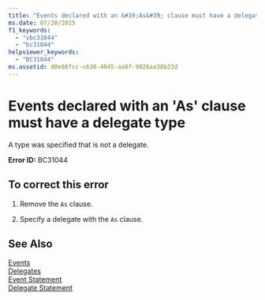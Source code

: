 ```yaml
---
title: "Events declared with an &#39;As&#39; clause must have a delegate type"
ms.date: 07/20/2015
f1_keywords: 
  - "vbc31044"
  - "bc31044"
helpviewer_keywords: 
  - "BC31044"
ms.assetid: d0e86fcc-c638-4945-aa6f-9826aa38b23d
---
```

# Events declared with an &#39;As&#39; clause must have a delegate type
A type was specified that is not a delegate.  
  
 **Error ID:** BC31044  
  
## To correct this error  
  
1.  Remove the `As` clause.  
  
2.  Specify a delegate with the `As` clause.  
  
## See Also  
 [Events](../../visual-basic/programming-guide/language-features/events/index.md)  
 [Delegates](../../visual-basic/programming-guide/language-features/delegates/index.md)  
 [Event Statement](../../visual-basic/language-reference/statements/event-statement.md)  
 [Delegate Statement](../../visual-basic/language-reference/statements/delegate-statement.md)
